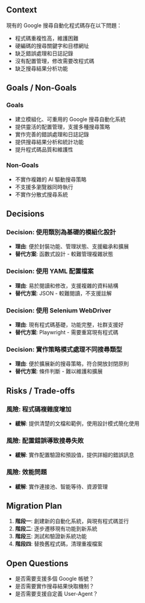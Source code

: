## Context

現有的 Google 搜尋自動化程式碼存在以下問題：

- 程式碼重複性高，維護困難
- 硬編碼的搜尋關鍵字和目標網址
- 缺乏錯誤處理和日誌記錄
- 沒有配置管理，修改需要改程式碼
- 缺乏搜尋結果分析功能

## Goals / Non-Goals

### Goals

- 建立模組化、可重用的 Google 搜尋自動化系統
- 提供靈活的配置管理，支援多種搜尋策略
- 實作完善的錯誤處理和日誌記錄
- 提供搜尋結果分析和統計功能
- 提升程式碼品質和維護性

### Non-Goals

- 不實作複雜的 AI 驅動搜尋策略
- 不支援多瀏覽器同時執行
- 不實作分散式搜尋系統

## Decisions

### Decision: 使用類別為基礎的模組化設計

- **理由**: 便於封裝功能、管理狀態、支援繼承和擴展
- **替代方案**: 函數式設計 - 較難管理複雜狀態

### Decision: 使用 YAML 配置檔案

- **理由**: 易於閱讀和修改，支援複雜的資料結構
- **替代方案**: JSON - 較難閱讀，不支援註解

### Decision: 使用 Selenium WebDriver

- **理由**: 現有程式碼基礎，功能完整，社群支援好
- **替代方案**: Playwright - 需要重寫現有程式碼

### Decision: 實作策略模式處理不同搜尋類型

- **理由**: 便於擴展新的搜尋策略，符合開放封閉原則
- **替代方案**: 條件判斷 - 難以維護和擴展

## Risks / Trade-offs

### 風險: 程式碼複雜度增加

- **緩解**: 提供清楚的文檔和範例，使用設計模式簡化使用

### 風險: 配置錯誤導致搜尋失敗

- **緩解**: 實作配置驗證和預設值，提供詳細的錯誤訊息

### 風險: 效能問題

- **緩解**: 實作連接池、智能等待、資源管理

## Migration Plan

1. **階段一**: 創建新的自動化系統，與現有程式碼並行
2. **階段二**: 逐步遷移現有功能到新系統
3. **階段三**: 測試和驗證新系統功能
4. **階段四**: 替換舊程式碼，清理重複檔案

## Open Questions

- 是否需要支援多個 Google 帳號？
- 是否需要實作搜尋結果快取機制？
- 是否需要支援自定義 User-Agent？
